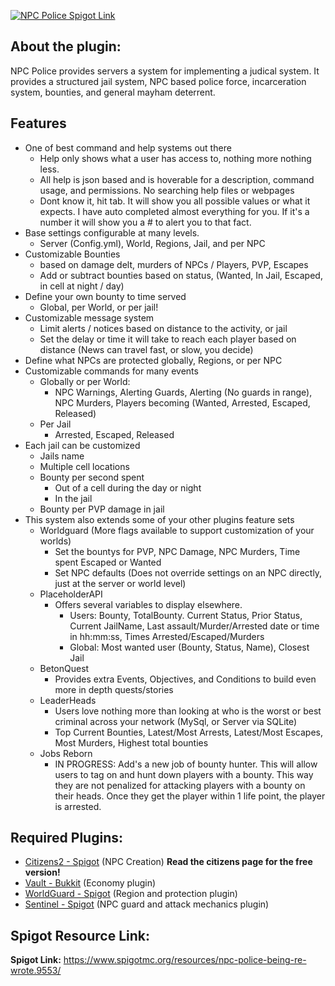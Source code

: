 [![NPC Police Spigot Link](http://www.livecar.net/random/NPCPolice_logo.png)](https://www.spigotmc.org/resources/npc-police-being-re-wrote.9553/) 

## About the plugin:
  NPC Police provides servers a system for implementing a judical system. It provides a structured jail system, NPC based police force, incarceration system, bounties, and general mayham deterrent.

## Features
- One of best command and help systems out there
  - Help only shows what a user has access to, nothing more nothing less.
  - All help is json based and is hoverable for a description, command usage, and permissions. No searching help files or webpages
  - Dont know it, hit tab. It will show you all possible values or what it expects. I have auto completed almost everything for you. If it's a number it will show you a # to alert you to that fact.
- Base settings configurable at many levels.
  - Server (Config.yml), World, Regions, Jail, and per NPC
- Customizable Bounties
  - based on damage delt, murders of NPCs / Players, PVP, Escapes
  - Add or subtract bounties based on status, (Wanted, In Jail, Escaped, in cell at night / day)
- Define your own bounty to time served
  - Global, per World, or per jail!
- Customizable message system
  - Limit alerts / notices based on distance to the activity, or jail
  - Set the delay or time it will take to reach each player based on distance (News can travel fast, or slow, you decide)
- Define what NPCs are protected globally, Regions, or per NPC
- Customizable commands for many events
  - Globally or per World:
    - NPC Warnings, Alerting Guards, Alerting (No guards in range), NPC Murders, Players becoming (Wanted, Arrested, Escaped, Released)
  - Per Jail
    - Arrested, Escaped, Released
- Each jail can be customized
  - Jails name
  - Multiple cell locations
  - Bounty per second spent
    - Out of a cell during the day or night
    - In the jail
  - Bounty per PVP damage in jail
- This system also extends some of your other plugins feature sets
  - Worldguard (More flags available to support customization of your worlds)
    - Set the bountys for PVP, NPC Damage, NPC Murders, Time spent Escaped or Wanted
    - Set NPC defaults (Does not override settings on an NPC directly, just at the server or world level)
  - PlaceholderAPI
    - Offers several variables to display elsewhere.  
      - Users: Bounty, TotalBounty. Current Status, Prior Status, Current JailName, Last assault/Murder/Arrested date or time in hh:mm:ss, Times Arrested/Escaped/Murders
      - Global:  Most wanted user (Bounty, Status, Name), Closest Jail
  - BetonQuest
    - Provides extra Events, Objectives, and Conditions to build even more in depth quests/stories
  - LeaderHeads
    - Users love nothing more than looking at who is the worst or best criminal across your network (MySql, or Server via SQLite)
    - Top Current Bounties, Latest/Most Arrests, Latest/Most Escapes, Most Murders, Highest total bounties
  - Jobs Reborn
    - IN PROGRESS:  Add's a new job of bounty hunter. This will allow users to tag on and hunt down players with a bounty. This way they are not penalized for attacking players with a bounty on their heads. Once they get the player within 1 life point, the player is arrested.
  
## Required Plugins:
- [Citizens2 - Spigot](https://www.spigotmc.org/resources/citizens.13811/)  (NPC Creation)  **Read the citizens page for the free version!**   
- [Vault - Bukkit](http://dev.bukkit.org/bukkit-plugins/vault/)  (Economy plugin)     
- [WorldGuard - Spigot](http://wiki.sk89q.com/wiki/WorldGuard)  (Region and protection plugin)     
- [Sentinel - Spigot](https://www.spigotmc.org/resources/sentinel.22017/)  (NPC guard and attack mechanics plugin)     

## Spigot Resource Link:
**Spigot Link:** https://www.spigotmc.org/resources/npc-police-being-re-wrote.9553/
